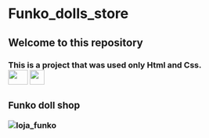 # Funko_dolls_store

<h2> Welcome to this repository

<h3> This is a project that was used only Html and Css.

<div diplay="flex">
<img  height="30" width="40" src="https://cdn.jsdelivr.net/gh/devicons/devicon/icons/html5/html5-original.svg">
<img  heigth="20" width="30" src="https://cdn.jsdelivr.net/gh/devicons/devicon/icons/css3/css3-original.svg">
</div>
<div>
<h3> Funko doll shop
</div>





![loja_funko](https://user-images.githubusercontent.com/129814574/230808097-34a2f0dc-9920-4b86-ba16-e02d7d7f7cde.gif)


